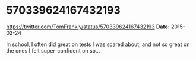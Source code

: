 # 570339624167432193
https://twitter.com/TomFrankly/status/570339624167432193
**Date:** 2015-02-24

In school, I often did great on tests I was scared about, and not so great on the ones I felt super-confident on so...
